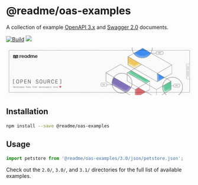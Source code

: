 # @readme/oas-examples

A collection of example [OpenAPI 3.x](https://github.com/OAI/OpenAPI-Specification/blob/main/versions/3.1.0.md) and [Swagger 2.0](https://github.com/OAI/OpenAPI-Specification/blob/main/versions/2.0.md) documents.

[![Build](https://github.com/readmeio/oas/workflows/CI/badge.svg)](https://github.com/readmeio/oas/tree/main/packages/oas-examples) [![](https://img.shields.io/npm/v/@readme/oas-examples)](https://npm.im/@readme/oas-examples)

<a href="https://readme.com">
<picture>
  <source media="(prefers-color-scheme: dark)" srcset="https://raw.githubusercontent.com/readmeio/.github/main/oss-header-dark.png">
  <source media="(prefers-color-scheme: light)" srcset="https://raw.githubusercontent.com/readmeio/.github/main/oss-header.png">
  <img alt="ReadMe Open Source" src="https://raw.githubusercontent.com/readmeio/.github/main/oss-header.png">
</picture>
</a>

## Installation

```sh
npm install --save @readme/oas-examples
```

## Usage

```js
import petstore from '@readme/oas-examples/3.0/json/petstore.json';
```

Check out the `2.0/`, `3.0/`, and `3.1/` directories for the full list of available examples.
